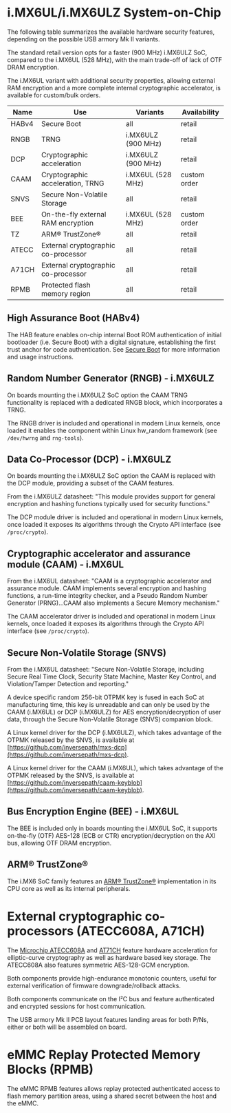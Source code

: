 # i.MX6UL/i.MX6ULZ System-on-Chip

The following table summarizes the available hardware security features,
depending on the possible USB armory Mk II variants.

The standard retail version opts for a faster (900 MHz) i.MX6ULZ SoC, compared
to the i.MX6UL (528 MHz), with the main trade-off of lack of OTF DRAM
encryption.

The i.MX6UL variant with additional security properties, allowing external RAM
encryption and a more complete internal cryptographic accelerator, is available
for custom/bulk orders.

| Name  | Use                                  | Variants           | Availability |
|-------|--------------------------------------|--------------------|--------------|
| HABv4 | Secure Boot                          | all                | retail       |
| RNGB  | TRNG                                 | i.MX6ULZ (900 MHz) | retail       |
| DCP   | Cryptographic acceleration           | i.MX6ULZ (900 MHz) | retail       |
| CAAM  | Cryptographic acceleration, TRNG     | i.MX6UL  (528 MHz) | custom order |
| SNVS  | Secure Non-Volatile Storage          | all                | retail       |
| BEE   | On-the-fly external RAM encryption   | i.MX6UL  (528 MHz) | custom order |
| TZ    | ARM® TrustZone®                      | all                | retail       |
| ATECC | External cryptographic co-processor  | all                | retail       |
| A71CH | External cryptographic co-processor  | all                | retail       |
| RPMB  | Protected flash memory region        | all                | retail       |

## High Assurance Boot (HABv4)

The HAB feature enables on-chip internal Boot ROM authentication of initial
bootloader (i.e. Secure Boot) with a digital signature, establishing the first
trust anchor for code authentication. See
[Secure Boot](https://github.com/inversepath/usbarmory/wiki/Secure-boot-(Mk-II)) for
more information and usage instructions.

## Random Number Generator (RNGB) - i.MX6ULZ

On boards mounting the i.MX6ULZ SoC option the CAAM TRNG functionality is
replaced with a dedicated RNGB block, which incorporates a TRNG.

The RNGB driver is included and operational in modern Linux kernels, once
loaded it enables the component within Linux hw_random framework (see
`/dev/hwrng` and `rng-tools`).

## Data Co-Processor (DCP) - i.MX6ULZ

On boards mounting the i.MX6ULZ SoC option the CAAM is replaced with the DCP
module, providing a subset of the CAAM features.

From the i.MX6ULZ datasheet: "This module provides support for general
encryption and hashing functions typically used for security functions."

The DCP module driver is included and operational in modern Linux kernels, once
loaded it exposes its algorithms through the Crypto API interface (see
`/proc/crypto`).

## Cryptographic accelerator and assurance module (CAAM) - i.MX6UL

From the i.MX6UL datasheet: "CAAM is a cryptographic accelerator and assurance
module. CAAM implements several encryption and hashing functions, a run-time
integrity checker, and a Pseudo Random Number Generator (PRNG)...CAAM also
implements a Secure Memory mechanism."

The CAAM accelerator driver is included and operational in modern Linux
kernels, once loaded it exposes its algorithms through the Crypto API interface
(see `/proc/crypto`).

## Secure Non-Volatile Storage (SNVS)

From the i.MX6UL datasheet: "Secure Non-Volatile Storage, including Secure Real
Time Clock, Security State Machine, Master Key Control, and Violation/Tamper
Detection and reporting."

A device specific random 256-bit OTPMK key is fused in each SoC at
manufacturing time, this key is unreadable and can only be used by the CAAM
(i.MX6UL) or DCP (i.MX6ULZ) for AES encryption/decryption of user data, through
the Secure Non-Volatile Storage (SNVS) companion block.

A Linux kernel driver for the DCP (i.MX6ULZ), which takes advantage of the
OTPMK released by the SNVS, is available at
[https://github.com/inversepath/mxs-dcp](https://github.com/inversepath/mxs-dcp).

A Linux kernel driver for the CAAM (i.MX6UL), which takes advantage of the
OTPMK released by the SNVS, is available at
[https://github.com/inversepath/caam-keyblob](https://github.com/inversepath/caam-keyblob).

## Bus Encryption Engine (BEE) - i.MX6UL

The BEE is included only in boards mounting the i.MX6UL SoC, it supports
on-the-fly (OTF) AES-128 (ECB or CTR) encryption/decryption on the AXI bus,
allowing OTF DRAM encryption.

## ARM® TrustZone®

The i.MX6 SoC family features an [ARM® TrustZone®](http://www.arm.com/products/processors/technologies/trustzone/)
implementation in its CPU core as well as its internal peripherals.

# External cryptographic co-processors (ATECC608A, A71CH)

The [Microchip ATECC608A](https://www.microchip.com/wwwproducts/en/ATECC608A) and
[AT71CH](https://www.nxp.com/products/identification-and-security/authentication/plug-and-trust-the-fast-easy-way-to-deploy-secure-iot-connections:A71CH)
feature hardware acceleration for elliptic-curve cryptography as well as
hardware based key storage. The ATECC608A also features symmetric AES-128-GCM encryption.

Both components provide high-endurance monotonic counters, useful for external
verification of firmware downgrade/rollback attacks.

Both components communicate on the I²C bus and feature authenticated and
encrypted sessions for host communication.

The USB armory Mk II PCB layout features landing areas for both P/Ns, either or
both will be assembled on board.

# eMMC Replay Protected Memory Blocks (RPMB)

The eMMC RPMB features allows replay protected authenticated access to flash
memory partition areas, using a shared secret between the host and the eMMC.
